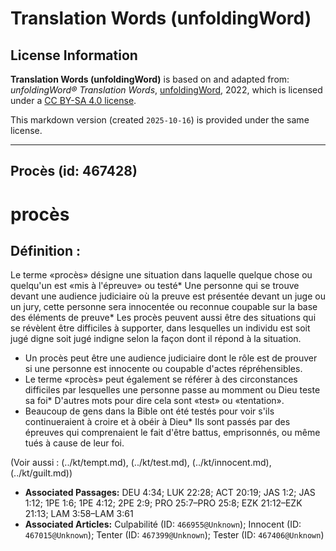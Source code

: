 # Translation Words (unfoldingWord)

## License Information

**Translation Words (unfoldingWord)** is based on and adapted from: _unfoldingWord® Translation Words_, [unfoldingWord](https://unfoldingword.org/utw), 2022, which is licensed under a [CC BY-SA 4.0 license](https://creativecommons.org/licenses/by-sa/4.0/legalcode.en).

This markdown version (created `2025-10-16`) is provided under the same license.



--------------------------------

## Procès (id: 467428)

procès
======

Définition :
------------

Le terme «procès» désigne une situation dans laquelle quelque chose ou quelqu'un est «mis à l'épreuve» ou testé\* Une personne qui se trouve devant une audience judiciaire où la preuve est présentée devant un juge ou un jury, cette personne sera innocentée ou reconnue coupable sur la base des éléments de preuve\* Les procès peuvent aussi être des situations qui se révèlent être difficiles à supporter, dans lesquelles un individu est soit jugé digne soit jugé indigne selon la façon dont il répond à la situation.

* Un procès peut être une audience judiciaire dont le rôle est de prouver si une personne est innocente ou coupable d'actes répréhensibles.
* Le terme «procès» peut également se référer à des circonstances difficiles par lesquelles une personne passe au momment ou Dieu teste sa foi\* D'autres mots pour dire cela sont «test» ou «tentation».
* Beaucoup de gens dans la Bible ont été testés pour voir s'ils continueraient à croire et à obéir à Dieu\* Ils sont passés par des épreuves qui comprenaient le fait d'être battus, emprisonnés, ou même tués à cause de leur foi.

(Voir aussi : (../kt/tempt.md), (../kt/test.md), (../kt/innocent.md), (../kt/guilt.md))

* **Associated Passages:** DEU 4:34; LUK 22:28; ACT 20:19; JAS 1:2; JAS 1:12; 1PE 1:6; 1PE 4:12; 2PE 2:9; PRO 25:7–PRO 25:8; EZK 21:12–EZK 21:13; LAM 3:58–LAM 3:61
* **Associated Articles:** Culpabilité (ID: `466955@Unknown`); Innocent (ID: `467015@Unknown`); Tenter (ID: `467399@Unknown`); Tester (ID: `467406@Unknown`)


